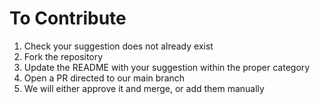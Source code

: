# To Contribute

1. Check your suggestion does not already exist
2. Fork the repository
3. Update the README with your suggestion within the proper category
4. Open a PR directed to our main branch
5. We will either approve it and merge, or add them manually
